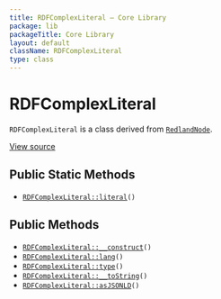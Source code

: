 ```yaml
---
title: RDFComplexLiteral — Core Library
package: lib
packageTitle: Core Library
layout: default
className: RDFComplexLiteral
type: class
---
```


# RDFComplexLiteral

<code>RDFComplexLiteral</code> is a class derived from <code><a href="RedlandNode">RedlandNode</a></code>.

<a href="https://github.com/eregansu/lib/blob/master/rdf/redland.php">View source</a>

## Public Static Methods

* <code><a href="RDFComplexLiteral%3A%3Aliteral">RDFComplexLiteral::literal</a>()</code>

## Public Methods

* <code><a href="RDFComplexLiteral%3A%3A__construct">RDFComplexLiteral::__construct</a>()</code>
* <code><a href="RDFComplexLiteral%3A%3Alang">RDFComplexLiteral::lang</a>()</code>
* <code><a href="RDFComplexLiteral%3A%3Atype">RDFComplexLiteral::type</a>()</code>
* <code><a href="RDFComplexLiteral%3A%3A__toString">RDFComplexLiteral::__toString</a>()</code>
* <code><a href="RDFComplexLiteral%3A%3AasJSONLD">RDFComplexLiteral::asJSONLD</a>()</code>


